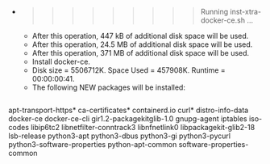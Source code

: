 * >>>>>>>>> Running inst-xtra-docker-ce.sh ...
  * After this operation, 447 kB of additional disk space will be used.
  * After this operation, 24.5 MB of additional disk space will be used.
  * After this operation, 371 MB of additional disk space will be used.
  * Install docker-ce.
  * Disk size = 5506712K. Space Used = 457908K. Runtime = 00:00:00:41.
  * The following NEW packages will be installed:
  ```bash
apt-transport-https* ca-certificates* containerd.io curl* distro-info-data
docker-ce docker-ce-cli gir1.2-packagekitglib-1.0 gnupg-agent iptables
iso-codes libip6tc2 libnetfilter-conntrack3 libnfnetlink0 libpackagekit-glib2-18
lsb-release python3-apt python3-dbus python3-gi python3-pycurl
python3-software-properties python-apt-common software-properties-common
  ```
